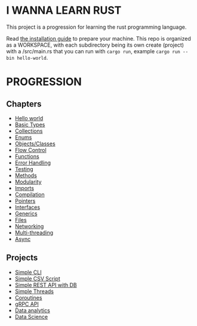 # I WANNA LEARN RUST

This project is a progression for learning the rust programming language.

Read [the installation guide](INSTALL.md) to prepare your machine. This repo is organized as a WORKSPACE, with each subdirectory being its own create (project) with a /src/main.rs that you can run with `cargo run`, example `cargo run --bin hello-world`.

# PROGRESSION

## Chapters
- [Hello world](hello_world/README.md)
- [Basic Types](scalar_types/README.md)
- [Collections](collections/README.md)
- [Enums](enums/README.md)
- [Objects/Classes](objects/README.md)
- [Flow Control](flow_control/README.md)
- [Functions](functions/README.md)
- [Error Handling]()
- [Testing]()
- [Methods]()
- [Modularity]()
- [Imports]()
- [Compilation]()
- [Pointers]()
- [Interfaces]()
- [Generics]()
- [Files]()
- [Networking]()
- [Multi-threading]()
- [Async]()

## Projects
- [Simple CLI]()
- [Simple CSV Script]()
- [Simple REST API with DB]()
- [Simple Threads]()
- [Coroutines]()
- [gRPC API]()
- [Data analytics]()
- [Data Science]()